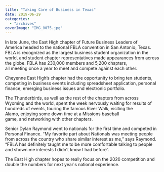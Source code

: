 ```yaml
---
title: "Taking Care of Business in Texas"
date: 2019-06-29
categories: 
  - "archives"
coverImage: "IMG_0075.jpg"
---
```


In late June, the East High chapter of Future Business Leaders of America headed to the national FBLA convention in San Antonio, Texas. FBLA is recognized as the largest business student organization in the world, and student chapter representatives made appearances from across the globe. FBLA has 230,000 members and 5,200 chapters, all meeting once a year to meet and compete against each other. 

Cheyenne East High’s chapter had the opportunity to bring ten students, competing in business events including spreadsheet application, personal finance, emerging business issues and electronic portfolio.   

The Thunderbirds, as well as the rest of the chapters from across Wyoming and the world, spent the week nervously waiting for results of hundreds of events, touring the famous River Walk, visiting the Alamo, enjoying some down time at a Missions baseball game, and networking with other chapters.  

Senior Dylan Raymond went to nationals for the first time and competed in Personal Finance. “My favorite part about Nationals was meeting people from across the country who share similar interest as me,” says Raymond. “FBLA has definitely taught me to be more comfortable talking to people and shown me interests I didn’t know I had before”.  

The East High chapter hopes to really focus on the 2020 competition and double the numbers for next year's national experience.
